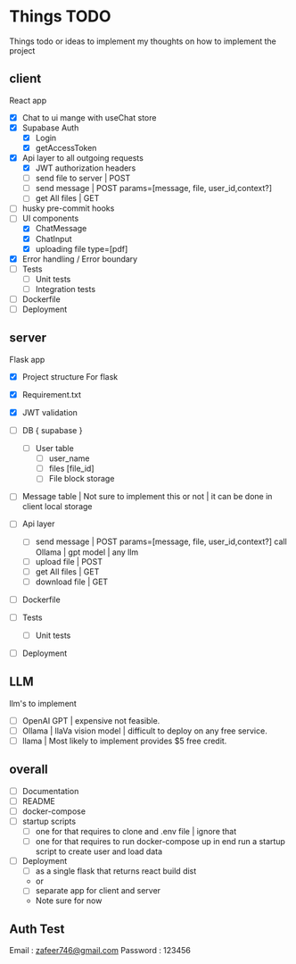 # Things TODO

Things todo or ideas to implement
my thoughts on how to implement the project

## client

React app

- [x] Chat to ui mange with useChat store
- [x] Supabase Auth
  - [x] Login
  - [x] getAccessToken
- [x] Api layer to all outgoing requests
  - [x] JWT authorization headers
  - [ ] send file to server | POST
  - [ ] send message | POST params=[message, file, user_id,context?]
  - [ ] get All files | GET
- [ ] husky pre-commit hooks
- [ ] UI components
  - [x] ChatMessage
  - [x] ChatInput
  - [x] uploading file type=[pdf]
- [x] Error handling / Error boundary
- [ ] Tests
  - [ ] Unit tests
  - [ ] Integration tests
- [ ] Dockerfile
- [ ] Deployment

## server

Flask app

- [x] Project structure For flask
- [x] Requirement.txt
- [x] JWT validation
- [ ] DB { supabase }
  - [ ] User table
    - [ ] user_name
    - [ ] files [file_id]
    - [ ] File block storage
- [ ] Message table | Not sure to implement this or not | it can be done in client local storage

- [ ] Api layer
  - [ ] send message | POST params=[message, file, user_id,context?] call Ollama | gpt model | any llm
  - [ ] upload file | POST
  - [ ] get All files | GET
  - [ ] download file | GET
- [ ] Dockerfile
- [ ] Tests
  - [ ] Unit tests
- [ ] Deployment

## LLM

llm's to implement

- [ ] OpenAI GPT | expensive not feasible.
- [ ] Ollama | llaVa vision model | difficult to deploy on any free service.
- [ ] llama | Most likely to implement provides $5 free credit.

## overall

- [ ] Documentation
- [ ] README
- [ ] docker-compose
- [ ] startup scripts
  - [ ] one for that requires to clone and .env file | ignore that
  - [ ] one for that requires to run docker-compose up in end run a startup script to create user and load data
- [ ] Deployment
  - [ ] as a single flask that returns react build dist
  - or
  - [ ] separate app for client and server
  - Note sure for now

## Auth Test

Email : <zafeer746@gmail.com>
Password : 123456
